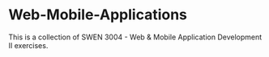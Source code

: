 # Web-Mobile-Applications
This is a collection of SWEN 3004 - Web &amp; Mobile Application Development II exercises.
